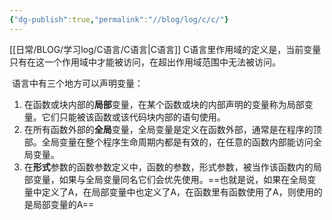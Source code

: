 ```yaml
---
{"dg-publish":true,"permalink":"//blog/log/c/c/"}
---
```


[[日常/BLOG/学习log/C语言/C语言\|C语言]]
C语言里作用域的定义是，当前变量只有在这一个作用域中才能被访问，在超出作用域范围中无法被访问。

 语言中有三个地方可以声明变量：

1. 在函数或块内部的**局部**变量，在某个函数或块的内部声明的变量称为局部变量。它们只能被该函数或该代码块内部的语句使用。
2. 在所有函数外部的**全局**变量，全局变量是定义在函数外部，通常是在程序的顶部。全局变量在整个程序生命周期内都是有效的，在任意的函数内部能访问全局变量。
3. 在**形式**参数的函数参数定义中，函数的参数，形式参数，被当作该函数内的局部变量，如果与全局变量同名它们会优先使用。==也就是说，如果在全局变量中定义了A，在局部变量中也定义了A，在函数里有函数使用了A，则使用的是局部变量的A==




